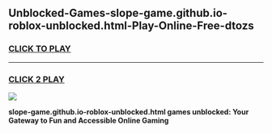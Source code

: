 
## Unblocked-Games-slope-game.github.io-roblox-unblocked.html-Play-Online-Free-dtozs
<h3>
<a href="https://premium76.site?title=slope-game.github.io-roblox-unblocked.html&ref=26A">CLICK TO PLAY</a></h3>
<hr>

<h3>
<a href="https://premium76.site?title=slope-game.github.io-roblox-unblocked.html&ref=26A">CLICK 2 PLAY</a>
  
</h3>

<a href="https://premium76.site?title=slope-game.github.io-roblox-unblocked.html&ref=26A"><img src="https://clearcache.store/games.png"></a>


**slope-game.github.io-roblox-unblocked.html games unblocked: Your Gateway to Fun and Accessible Online Gaming**
